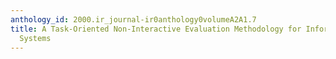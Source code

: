 ```yaml
---
anthology_id: 2000.ir_journal-ir0anthology0volumeA2A1.7
title: A Task-Oriented Non-Interactive Evaluation Methodology for Information Retrieval
  Systems
---
```

